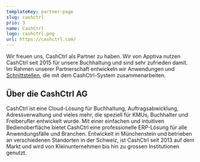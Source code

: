 ```yaml
---
templateKey: partner-page
slug: cashctrl
prio: 3
name: CashCtrl
logo: cashctrl.png
url: https://cashctrl.com/
---
```


Wir freuen uns, CashCtrl als Partner zu haben. Wir von Apptiva nutzen CashCtrl seit 2015 für unsere Buchhaltung und sind sehr zufrieden damit. Im Rahmen unserer Partnerschaft entwickeln wir Anwendungen und [Schnittstellen](/schnittstellen-entwickeln/), die mit dem CashCtrl-System zusammenarbeiten.

## Über die CashCtrl AG

CashCtrl ist eine Cloud-Lösung für Buchhaltung, Auftragsabwicklung, Adressverwaltung und vieles mehr, die speziell für KMUs, Buchhalter und Freiberufler entwickelt wurde. Mit einer einfachen und intuitiven Bedienoberfläche bietet CashCtrl eine professionelle ERP-Lösung für alle Anwendungsfälle und Branchen. Entwickelt in Münchenstein und betrieben an verschiedenen Standorten in der Schweiz, ist CashCtrl seit 2013 auf dem Markt und wird von Kleinunternehmen bis hin zu grossen Institutionen genutzt.
